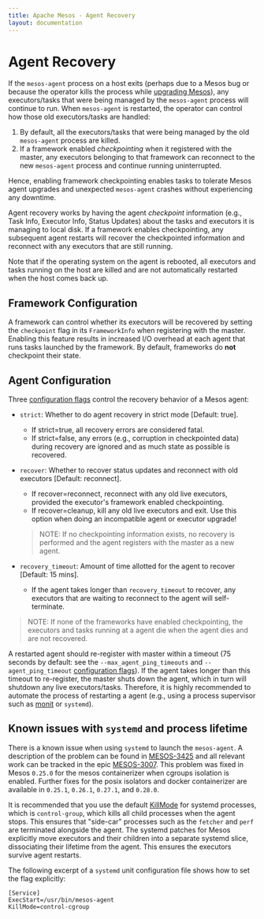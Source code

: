 ```yaml
---
title: Apache Mesos - Agent Recovery
layout: documentation
---
```


# Agent Recovery

If the `mesos-agent` process on a host exits (perhaps due to a Mesos bug or
because the operator kills the process while [upgrading Mesos](upgrades.md)),
any executors/tasks that were being managed by the `mesos-agent` process will
continue to run. When `mesos-agent` is restarted, the operator can control how
those old executors/tasks are handled:

 1. By default, all the executors/tasks that were being managed by the old
    `mesos-agent` process are killed.
 2. If a framework enabled _checkpointing_ when it registered with the master,
    any executors belonging to that framework can reconnect to the new
    `mesos-agent` process and continue running uninterrupted.

Hence, enabling framework checkpointing enables tasks to tolerate Mesos agent
upgrades and unexpected `mesos-agent` crashes without experiencing any
downtime.

Agent recovery works by having the agent _checkpoint_ information (e.g., Task
Info, Executor Info, Status Updates) about the tasks and executors it is
managing to local disk. If a framework enables checkpointing, any subsequent
agent restarts will recover the checkpointed information and reconnect with any
executors that are still running.

Note that if the operating system on the agent is rebooted, all executors and
tasks running on the host are killed and are not automatically restarted when
the host comes back up.

## Framework Configuration

A framework can control whether its executors will be recovered by setting the `checkpoint` flag in its `FrameworkInfo` when registering with the master. Enabling this feature results in increased I/O overhead at each agent that runs tasks launched by the framework. By default, frameworks do **not** checkpoint their state.

## Agent Configuration

Three [configuration flags](configuration.md) control the recovery behavior of a Mesos agent:

* `strict`: Whether to do agent recovery in strict mode [Default: true].
    - If strict=true, all recovery errors are considered fatal.
    - If strict=false, any errors (e.g., corruption in checkpointed data) during recovery are
      ignored and as much state as possible is recovered.

* `recover`: Whether to recover status updates and reconnect with old executors [Default: reconnect].
    - If recover=reconnect, reconnect with any old live executors, provided the executor's framework enabled checkpointing.
    - If recover=cleanup, kill any old live executors and exit. Use this option when doing an incompatible agent or executor upgrade!
    > NOTE: If no checkpointing information exists, no recovery is performed
    > and the agent registers with the master as a new agent.

* `recovery_timeout`: Amount of time allotted for the agent to recover [Default: 15 mins].
    - If the agent takes longer than `recovery_timeout` to recover, any executors that are waiting to
      reconnect to the agent will self-terminate.

> NOTE: If none of the frameworks have enabled checkpointing,
> the executors and tasks running at a agent die when the agent dies
> and are not recovered.

A restarted agent should re-register with master within a timeout (75 seconds by default: see the `--max_agent_ping_timeouts` and `--agent_ping_timeout` [configuration flags](configuration.md)). If the agent takes longer than this timeout to re-register, the master shuts down the agent, which in turn will shutdown any live executors/tasks.  Therefore, it is highly recommended to automate the process of restarting a agent (e.g., using a process supervisor such as [monit](http://mmonit.com/monit/) or `systemd`).

## Known issues with `systemd` and process lifetime

There is a known issue when using `systemd` to launch the `mesos-agent`. A description of the problem can be found in [MESOS-3425](https://issues.apache.org/jira/browse/MESOS-3425) and all relevant work can be tracked in the epic [MESOS-3007](https://issues.apache.org/jira/browse/MESOS-3007).
This problem was fixed in Mesos `0.25.0` for the mesos containerizer when cgroups isolation is enabled. Further fixes for the posix isolators and docker containerizer are available in `0.25.1`, `0.26.1`, `0.27.1`, and `0.28.0`.

It is recommended that you use the default [KillMode](http://www.freedesktop.org/software/systemd/man/systemd.kill.html) for systemd processes, which is `control-group`, which kills all child processes when the agent stops. This ensures that "side-car" processes such as the `fetcher` and `perf` are terminated alongside the agent.
The systemd patches for Mesos explicitly move executors and their children into a separate systemd slice, dissociating their lifetime from the agent. This ensures the executors survive agent restarts.

The following excerpt of a `systemd` unit configuration file shows how to set the flag explicitly:

```
[Service]
ExecStart=/usr/bin/mesos-agent
KillMode=control-cgroup
```
